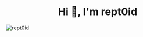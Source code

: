 <h1 align="center">Hi 👋, I'm rept0id</h1>

<p><img align="center" src="https://github-readme-streak-stats.herokuapp.com/?user=rept0id&" alt="rept0id" /></p>

